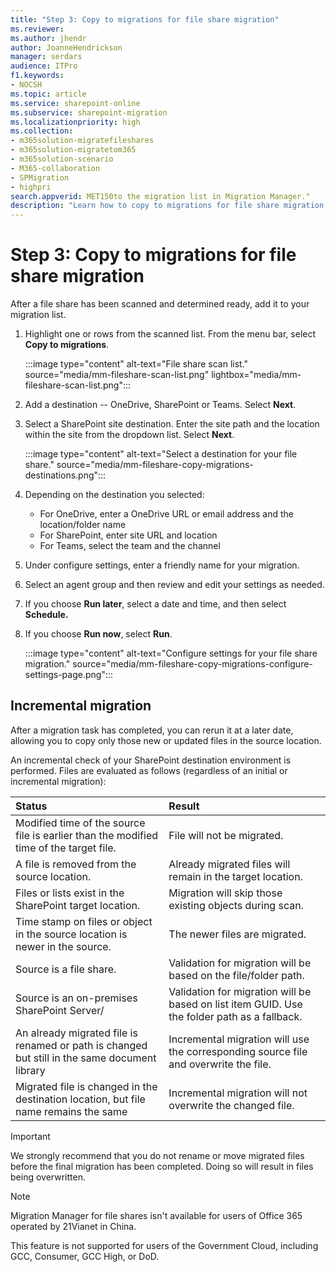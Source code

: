 ```yaml
---
title: "Step 3: Copy to migrations for file share migration"
ms.reviewer: 
ms.author: jhendr
author: JoanneHendrickson
manager: serdars
audience: ITPro
f1.keywords:
- NOCSH
ms.topic: article
ms.service: sharepoint-online
ms.subservice: sharepoint-migration
ms.localizationpriority: high
ms.collection:
- m365solution-migratefileshares
- m365solution-migratetom365
- m365solution-scenario 
- M365-collaboration
- SPMigration
- highpri
search.appverid: MET150to the migration list in Migration Manager."
description: "Learn how to copy to migrations for file share migration."
---
```


# Step 3: Copy to migrations for file share migration

After a file share has been scanned and determined ready, add it to your migration list.  

1. Highlight one or rows from the scanned list. From the menu bar, select **Copy to migrations**.

    :::image type="content" alt-text="File share scan list." source="media/mm-fileshare-scan-list.png" lightbox="media/mm-fileshare-scan-list.png":::

2. Add a destination -- OneDrive, SharePoint or Teams. Select **Next**.

3. Select a SharePoint site destination.  Enter the site path and the location within the site from the dropdown list. Select **Next**.

   :::image type="content" alt-text="Select a destination for your file share." source="media/mm-fileshare-copy-migrations-destinations.png":::

4. Depending on the destination you selected: 
    - For OneDrive, enter a OneDrive URL or email address and the location/folder name
    - For SharePoint, enter site URL and location
    - For Teams, select the team and the channel

4. Under configure settings, enter a friendly name for your migration. 

5. Select an agent group and then review and edit your settings as needed.

6. If you choose **Run later**, select a date and time, and then select **Schedule.**

7. If you choose **Run now**, select **Run**.

   :::image type="content" alt-text="Configure settings for your file share migration." source="media/mm-fileshare-copy-migrations-configure-settings-page.png":::



## Incremental migration

After a migration task has completed, you can rerun it at a later date, allowing you to copy only those new or updated files in the source location. 

An incremental check of your SharePoint destination environment is performed. Files are evaluated as follows (regardless of an initial or incremental migration):
  
| Status | Result |
|:-----|:-----|
|Modified time of the source file is earlier than the modified time of the target file.  |File will not be migrated.  |
|A file is removed from the source location.  |Already migrated files will remain in the target location.  |
|Files or lists exist in the SharePoint target location.  |Migration will skip those existing objects during scan.  |
|Time stamp on files or object in the source location is newer in the source. |The newer files are migrated.  |
|Source is a file share.  |Validation for migration will be based on the file/folder path.  |
|Source is an on-premises SharePoint Server/  |Validation for migration will be based on list item GUID. Use the folder path as a fallback.  |
|An already migrated file is renamed or path is changed but still in the same document library|Incremental migration will use the corresponding source file and overwrite the file.|
|Migrated file is changed in the destination location, but file name remains the same|Incremental migration will not overwrite the changed file.|

>[!Important]
>We strongly recommend that you do not rename or move migrated files before the final migration has been completed.  Doing so will result in files being overwritten.


>[!NOTE]
>Migration Manager for file shares isn't available for users of Office 365 operated by 21Vianet in China. 
>
> This feature is not supported for users of the Government Cloud, including GCC, Consumer, GCC High, or DoD.
